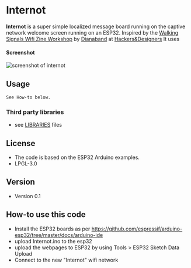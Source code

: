 Internot
======
**Internot** is a super simple localized message board running on the captive network welcome screen running on an ESP32.
Inspired by the [Walking Signals Wifi Zine Workshop](https://hackersanddesigners.nl/s/Events/p/Walking_Signals_Wifi_Zine_Workshop) by [Dianaband](https://github.com/dianaband) at [Hackers&Designers](https://hackersanddesigners.nl/)
It uses

#### Screenshot
![screenshot of internot](http://url/screenshot.png "screenshot")

## Usage
```$ git clone https://github.com/swummoq/ESP32_internot.git
See How-to below.
```

### Third party libraries
* see [LIBRARIES](https://github.com/username/sw-name/blob/master/LIBRARIES.md) files

## License
* The code is based on the ESP32 Arduino examples.
* LPGL-3.0

## Version
* Version 0.1

## How-to use this code
* Install the ESP32 boards as per https://github.com/espressif/arduino-esp32/tree/master/docs/arduino-ide
* upload Internot.ino to the esp32
* upload the webpages to ESP32 by using Tools > ESP32 Sketch Data Upload
* Connect to the new "Internot" wifi network
